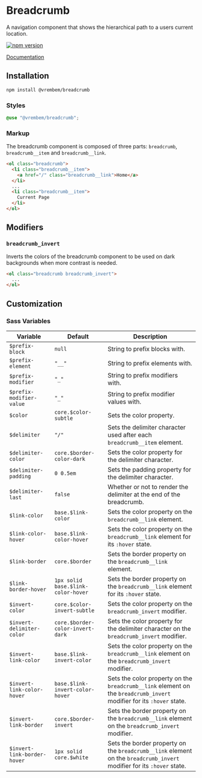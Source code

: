 # Breadcrumb

A navigation component that shows the hierarchical path to a users current location.

[![npm version](https://img.shields.io/npm/v/%40vrembem%2Fbreadcrumb.svg)](https://www.npmjs.com/package/%40vrembem%2Fbreadcrumb)

[Documentation](https://vrembem.com/packages/breadcrumb)

## Installation

```sh
npm install @vrembem/breadcrumb
```

### Styles

```scss
@use "@vrembem/breadcrumb";
```

### Markup

The breadcrumb component is composed of three parts: `breadcrumb`, `breadcrumb__item` and `breadcrumb__link`.

```html
<ol class="breadcrumb">
  <li class="breadcrumb__item">
    <a href="/" class="breadcrumb__link">Home</a>
  </li>
  ...
  <li class="breadcrumb__item">
    Current Page
  </li>
</ol>
```

## Modifiers

### `breadcrumb_invert`

Inverts the colors of the breadcrumb component to be used on dark backgrounds when more contrast is needed.

```html
<ol class="breadcrumb breadcrumb_invert">
  ...
</ol>
```

## Customization

### Sass Variables

| Variable                    | Default                            | Description                                                                                                            |
| --------------------------- | ---------------------------------- | ---------------------------------------------------------------------------------------------------------------------- |
| `$prefix-block`             | `null`                             | String to prefix blocks with.                                                                                          |
| `$prefix-element`           | `"__"`                             | String to prefix elements with.                                                                                        |
| `$prefix-modifier`          | `"_"`                              | String to prefix modifiers with.                                                                                       |
| `$prefix-modifier-value`    | `"_"`                              | String to prefix modifier values with.                                                                                 |
| `$color`                    | `core.$color-subtle`               | Sets the color property.                                                                                               |
| `$delimiter`                | `"/"`                              | Sets the delimiter character used after each `breadcrumb__item` element.                                               |
| `$delimiter-color`          | `core.$border-color-dark`          | Sets the color property for the delimiter character.                                                                   |
| `$delimiter-padding`        | `0 0.5em`                          | Sets the padding property for the delimiter character.                                                                 |
| `$delimiter-last`           | `false`                            | Whether or not to render the delimiter at the end of the breadcrumb.                                                   |
| `$link-color`               | `base.$link-color`                 | Sets the color property on the `breadcrumb__link` element.                                                             |
| `$link-color-hover`         | `base.$link-color-hover`           | Sets the color property on the `breadcrumb__link` element for its `:hover` state.                                      |
| `$link-border`              | `core.$border`                     | Sets the border property on the `breadcrumb__link` element.                                                            |
| `$link-border-hover`        | `1px solid base.$link-color-hover` | Sets the border property on the `breadcrumb__link` element for its `:hover` state.                                     |
| `$invert-color`             | `core.$color-invert-subtle`        | Sets the color property on the `breadcrumb_invert` modifier.                                                           |
| `$invert-delimiter-color`   | `core.$border-color-invert-dark`   | Sets the color property for the delimiter character on the `breadcrumb_invert` modifier.                               |
| `$invert-link-color`        | `base.$link-invert-color`          | Sets the color property on the `breadcrumb__link` element on the `breadcrumb_invert` modifier.                         |
| `$invert-link-color-hover`  | `base.$link-invert-color-hover`    | Sets the color property on the `breadcrumb__link` element on the `breadcrumb_invert` modifier for its `:hover` state.  |
| `$invert-link-border`       | `core.$border-invert`              | Sets the border property on the `breadcrumb__link` element on the `breadcrumb_invert` modifier.                        |
| `$invert-link-border-hover` | `1px solid core.$white`            | Sets the border property on the `breadcrumb__link` element on the `breadcrumb_invert` modifier for its `:hover` state. |
